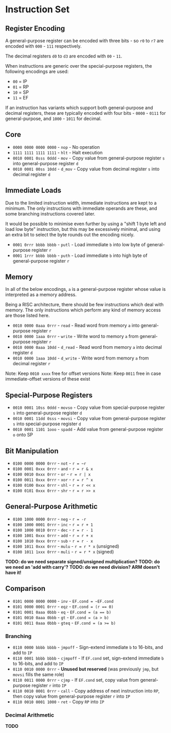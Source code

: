 # Instruction Set

## Register Encoding

A general-purpose register can be encoded with three bits - so `r0` to `r7` are encoded with
`000` - `111` respectively.

The decimal registers `d0` to `d3` are encoded with `00` - `11`.

When instructions are generic over the special-purpose registers, the following encodings are used:

- `00` = IP
- `01` = RP
- `10` = SP
- `11` = EF

If an instruction has variants which support both general-purpose and decimal registers, these are
typically encoded with four bits - `0000` - `0111` for general-purpose, and `1000` - `1011` for
decimal.

## Core

- `0000 0000 0000 0000` - `nop` - No operation
- `1111 1111 1111 1111` - `hlt` - Halt execution
- `0010 0001 0sss 0ddd` - `mov` - Copy value from general-purpose register `s` into general-purpose
  register `d`
- `0010 0001 00ss 10dd` - `d_mov` - Copy value from decimal register `s` into decimal register `d`

## Immediate Loads

Due to the limited instruction width, immediate instructions are kept to a minimum. The only
instructions with immediate operands are these, and some branching instructions covered later.

It would be possible to minimise even further by using a "shift 1 byte left and load low byte"
instruction, but this may be excessively minimal, and using an extra bit to select the byte rounds
out the encoding nicely.

- `0001 0rrr bbbb bbbb` - `putl` - Load immediate `b` into low byte of general-purpose register `r` 
- `0001 1rrr bbbb bbbb` - `puth` - Load immediate `b` into high byte of general-purpose register `r`

## Memory

In all of the below encodings, `a` is a general-purpose register whose value is interpreted as a
memory address.

Being a RISC architecture, there should be few instructions which deal with memory. The only
instructions which perform any kind of memory access are those listed here.

- `0010 0000 0aaa 0rrr` - `read` - Read word from memory `a` into general-purpose register `r`
- `0010 0000 1aaa 0rrr` - `write` - Write word to memory `a` from general-purpose register `r`
- `0010 0000 0aaa 10dd` - `d_read` - Read word from memory `a` into decimal register `d`
- `0010 0000 1aaa 10dd` - `d_write` - Write word from memory `a` from decimal register `r`

Note: Keep `0010 xxxx` free for offset versions 
Note: Keep `0011` free in case immediate-offset versions of these exist

## Special-Purpose Registers

- `0010 0001 10ss 0ddd` - `movso` - Copy value from special-purpose register `s` into general-purpose
register `d`
- `0010 0001 11dd 0sss` - `movsi` - Copy value from general-purpose register `s` into special-purpose
register `d`
- `0010 0001 1101 1ooo` - `spadd` - Add value from general-purpose register `o` onto SP

## Bit Manipulation

- `0100 0000 0000 0rrr` - `not` - `r = ~r`
- `0100 0001 0xxx 0rrr` - `and` - `r = r & x`
- `0100 0010 0xxx 0rrr` - `or` - `r = r | x`
- `0100 0011 0xxx 0rrr` - `xor` - `r = r ^ x`
- `0100 0100 0xxx 0rrr` - `shl` - `r = r << x`
- `0100 0101 0xxx 0rrr` - `shr` - `r = r >> x`

## General-Purpose Arithmetic

- `0100 1000 0000 0rrr` - `neg` - `r = -r`
- `0100 1000 0001 0rrr` - `inc` - `r = r + 1`
- `0100 1000 0010 0rrr` - `dec` - `r = r - 1`
- `0100 1001 0xxx 0rrr` - `add` - `r = r + x`
- `0100 1010 0xxx 0rrr` - `sub` - `r = r - x`
- `0100 1011 0xxx 0rrr` - `mulu` - `r = r * x` (unsigned)
- `0100 1011 1xxx 0rrr` - `muli` - `r = r * x` (signed)

**TODO: do we need separate signed/unsigned multiplication?**
**TODO: do we need an 'add with carry'?**
**TODO: do we need division? ARM doesn't have it!**

## Comparison

- `0101 0000 0000 0000` - `inv` - `EF.cond = ~EF.cond`
- `0101 0000 0001 0rrr` - `eqz` - `EF.cond = (r == 0)`
- `0101 0001 0aaa 0bbb` - `eq` - `EF.cond = (a == b)`
- `0101 0010 0aaa 0bbb` - `gt` - `EF.cond = (a > b)`
- `0101 0011 0aaa 0bbb` - `gteq` - `EF.cond = (a >= b)`

### Branching

- `0110 0000 bbbb bbbb` - `jmpoff` - Sign-extend immediate `b` to 16-bits, and add to `IP`
- `0110 0001 bbbb bbbb` - `cjmpoff` - If `EF.cond` set, sign-extend immediate `b` to 16-bits, and add
  to `IP`
- `0110 0010 0000 0rrr` - **Unused but reserved** (was previously `jmp`, but `movsi` fills the same
  role)
- `0110 0011 0000 0rrr` - `cjmp` - If `EF.cond` set, copy value from general-purpose register `r`
  into `IP`
- `0110 0010 0001 0rrr` - `call` - Copy address of next instruction into `RP`, then copy value from
  general-purpose register `r` into `IP`
- `0110 0010 0001 1000` - `ret` - Copy `RP` into `IP`

### Decimal Arithmetic

**TODO**
